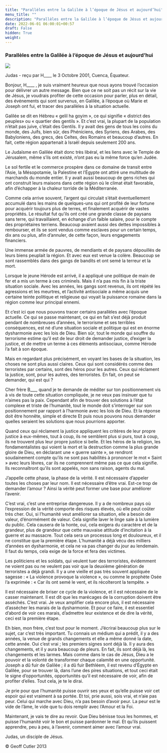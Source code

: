 ```yaml
---
title: "Parallèles entre la Galilée à l’époque de Jésus et aujourd’hui"
menu_title: ""
description: "Parallèles entre la Galilée à l’époque de Jésus et aujourd’hui"
date: 2022-06-01 06:00:01+00:57
draft: False
hidden: True
weight:
---
```

### Parallèles entre la Galilée à l’époque de Jésus et aujourd’hui

![](/fr-contemporary-messages/fr-contemporary-messages-by-date-order/fr-contemporary-messages-2001/fr-israel-4549619_1280.jpg)

Judas - reçu par H____ le 3 Octobre 2001, Cuenca, Équateur.

Bonjour, H____ , je suis vraiment heureux que nous ayons trouvé l’occasion pour délivrer un autre message. Bien que ce ne soit pas un récit sur la vie de Jésus, je voudrais profiter de cette occasion pour parler, plus en détail, des événements qui sont survenus, en Galilée, à l’époque où Marie et Joseph ont fui, et tracer des parallèles à la situation actuelle.

Galilée se dit en Hébreu « gelil ha goyim », ce qui signifie « district des peuples» ou « quartier des gentils ». Et c’est vrai, la plupart de la population n’était pas juive, c’était des Gentils. Il y avait des gens de tous les coins du monde, des Juifs, bien sûr, des Phéniciens, des Syriens, des Arabes, des Babyloniens, des grecs, des Celtes, des Romains et beaucoup d’autres. En fait, cette région appartenait à Israël depuis seulement 200 ans.

Le Judaïsme en Galilée était donc très libéral, et les liens avec le Temple de Jérusalem, même s’ils ont existé, n’ont pas eu la même force qu’en Judée.

Le sol fertile et le commerce prospère dans ce domaine de transit entre l’Asie, la Mésopotamie, la Palestine et l’Égypte ont attiré une multitude de marchands du monde entier. Il y avait aussi beaucoup de gens riches qui ont construit leurs maisons dans cette région où le climat était favorable, afin d’échapper à la chaleur torride de la Méditerranée.

Comme cela arrive souvent, l’argent qui circulait s’était éventuellement accumulé dans les mains de quelques-uns qui ont profité de leur fortune pour acquérir toujours plus de terres, et finalement acquérir de vastes propriétés. Le résultat fut qu’ils ont créé une grande classe de paysans sans terre, qui travaillaient, en échange d’un faible salaire, pour le compte des propriétaires terriens. Beaucoup avaient aussi des dettes impossibles à rembourser, et ils se sont vendus comme esclaves pour un certain temps, dix ans ou plus, afin d’annuler, de cette façon, leurs engagements financiers.

Une immense armée de pauvres, de mendiants et de paysans dépouillés de leurs biens peuplait la région. Et avec eux est venue la colère. Beaucoup se sont rassemblés dans des gangs de bandits et ont semé la terreur et la mort.

Lorsque le jeune Hérode est arrivé, il a appliqué une politique de main de fer et a mis un terme à ces criminels. Mais il n’a pas mis fin à la triste situation sociale. Avec les années, les gangs sont revenus, ils ont répété les agressions et les meurtres, et l’activité antisociale a même acquis une certaine teinte politique et religieuse qui voyait la puissance romaine dans la région comme leur principal ennemi.

Et c’est ici que nous pouvons tracer certains parallèles avec l’époque actuelle. Ce qui se passe maintenant, ce qui en fait s’est déjà produit pendant de nombreuses d’années, le terrorisme et ses terribles conséquences, est né d’une situation sociale et politique qui est en énorme dysharmonie avec les lois de Dieu. Bien sûr, tout le monde qui souffre du terrorisme estime qu’il est de leur droit de demander justice, d’exiger la justice, et de mettre un terme à ces éléments antisociaux, comme Hérode l’a fait à son époque.

Mais en regardant plus précisément, en voyant les bases de la situation, les choses ne sont plus aussi claires. Ceux qui sont considérés comme des terroristes par certains, sont des héros pour les autres. Ceux qui réclament la justice, sont, pour les autres, des terroristes. En fait, on peut se demander, qui est qui ?

Cher frère B___, quand je te demande de méditer sur ton positionnement vis à vis de toute cette situation compliquée, je ne veux pas insinuer que tu n’aimes pas la paix. Cependant afin de trouver des solutions à l’état complexe et triste de l’humanité, tout le monde doit s’interroger sur son positionnement par rapport à l’harmonie avec les lois de Dieu. Et la réponse doit être honnête,  simple et directe Et puis nous pouvons nous demander quelles seraient les solutions que nous pourrions apporter.

Quand ceux qui réclament la justice appliquent les critères de leur propre justice à eux-mêmes, tout à coup, ils ne semblent plus si purs, tout à coup, ils ne trouvent plus leur propre justice si belle. Et les héros de la religion, les fondamentalistes qui voient la mort et la destruction comme la plus grande gloire de Dieu, en déclarant une « guerre sainte », se rendront soudainement compte qu’ils ne sont pas habilités à prononcer le mot « Saint » avec leurs lèvres, car ils ne comprennent même pas ce que cela signifie. Ils reconnaîtront qu’ils sont appelés, non sans raison, agents du mal.

J’appelle cette phase, la phase de la vérité. Il est nécessaire d’appeler toutes les choses par leur nom. Il est nécessaire d’être vrai. Est-ce trop de demander l’amour ? Ainsi la vérité peut former une base pour améliorer l’avenir.

C’est vrai, c’est une entreprise dangereuse. Il y a de nombreux pays où l’expression de la vérité comporte des risques élevés, où elle peut coûter très cher. Oui, si l’humanité veut améliorer sa situation, elle a besoin de valeur, d’énormément de valeur. Cela signifie laver le linge sale à la lumière du public. Cela causera de la honte, oui, cela exigera du caractère et de la grandeur, plus de grandeur que cette mauvaise attitude d’incitation à la guerre et au massacre. Tout cela sera un processus long et douloureux, et il ne constitue que la première étape. L’humanité a déjà vécu des milliers d’années en dysharmonie, et cela ne va pas changer du jour au lendemain. Il faut du temps, cela exige de la force et fera des victimes.

Les politiciens et les soldats, qui veulent tuer des terroristes, évidemment ne voient pas ou ne veulent pas voir que la deuxième génération de terroristes a déjà grandi. Il y a une vieille et pas très souvent appliquée sagesse : « La violence provoque la violence », ou comme le prophète Osée l’a exprimée : « Car ils ont semé le vent, et ils récolteront la tempête. »

Il est nécessaire de briser ce cycle de la violence, et il est nécessaire de le casser maintenant. Il est dit que les marécages de la corruption doivent être asséchés. C’est vrai. Je veux amplifier cela encore plus, il est nécessaire d’assécher les marais de la dysharmonie. Et pour ce faire, il est essentiel d’abord de voir ces marais, d’admettre leur existence et de dire la vérité, ceci est la première étape.

Eh bien, mon frère, c’est tout pour le moment. J’écrirai beaucoup plus sur le sujet, car c’est très important. Tu connais un médium qui a prédit, il y a des années, la venue de grands changements et elle a même donné la date, cette année. Oui c’est vrai ; les premiers signes sont déjà là. Il y aura des changements, et il y aura beaucoup de pleurs. En fait, ils sont déjà là, les changements et les larmes. Mais comme dans le cas de Jésus, Dieu a le pouvoir et la volonté de transformer chaque calamité en une opportunité. Joseph a dû fuir de Galilée ; il a dû fuir Bethléem, il est revenu d’Égypte en Galilée, pour se trouver là, dans l’une des pires situations, et tout ceci était le signe d’opportunités, opportunités qu’il est nécessaire de voir, afin de profiter d’elles. Tout cela, je te le dirai.

Je prie pour que l’humanité puisse ouvrir ses yeux et qu’elle puisse voir cet espoir qui est vraiment à sa portée. Et toi, prie aussi, sois vrai, et n’aie pas peur. Celui qui marche avec Dieu, n’a pas besoin d’avoir peur. La peur est le vide de l’âme, le vide que tu dois remplir avec l’Amour et la Foi.

Maintenant, je vais te dire au revoir. Que Dieu bénisse tous les hommes, et puisse l’humanité voir le bon et puisse pardonner le mal. Et qu’ils puissent apprendre, peu à peu, à l’avenir, comment aimer avec l’amour vrai.

Judas, un disciple de Jésus.

© Geoff Cutler 2013